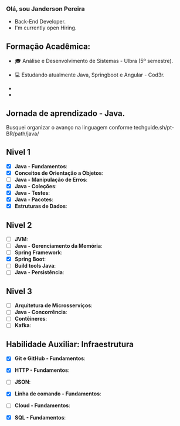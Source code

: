 ### Olá, sou Janderson Pereira

- Back-End Developer.
- I'm currently open Hiring.


## Formação Acadêmica:
- 🎓 Análise e Desenvolvimento de Sistemas - Ulbra (5º semestre).
- 💻 Estudando atualmente Java, Springboot e Angular - Cod3r.


-
-
## Jornada de aprendizado - Java.
 Busquei organizar o avanço na linguagem conforme techguide.sh/pt-BR/path/java/

## Nivel 1
- [x] **Java - Fundamentos**:
- [x] **Conceitos de Orientação a Objetos**:
- [ ] **Java - Manipulação de Erros**:
- [x] **Java - Coleções**:
- [x] **Java - Testes**:
- [x] **Java - Pacotes**:
- [x] **Estruturas de Dados**:

## Nivel 2
- [ ] **JVM**:
- [ ] **Java - Gerenciamento da Memória**:
- [ ] **Spring Framework**:
- [x] **Spring Boot**:
- [ ] **Build tools Java**:
- [ ] **Java - Persistência**:

## Nivel 3
- [ ] **Arquitetura de Microsserviços**:
- [ ] **Java - Concorrência**:
- [ ] **Contêineres**:
- [ ] **Kafka**:

## Habilidade Auxiliar: Infraestrutura 
- [x] **Git e GitHub - Fundamentos**:
- [x] **HTTP - Fundamentos**:
- [ ] **JSON**:
- [x] **Linha de comando - Fundamentos**:
- [ ] **Cloud - Fundamentos**:
- [x] **SQL - Fundamentos**:


<!--
**JandersonJean/JandersonJean** is a ✨ _special_ ✨ repository because its `README.md` (this file) appears on your GitHub profile.

Here are some ideas to get you started:

- 🔭 I’m currently working on ...
- 🌱 I’m currently learning ...
- 👯 I’m looking to collaborate on ...
- 🤔 I’m looking for help with ...
- 💬 Ask me about ...
- 📫 How to reach me: ...
- 😄 Pronouns: ...
- ⚡ Fun fact: ...
-->
